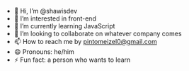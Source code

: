 - 👋 Hi, I’m @shawisdev
- 👀 I’m interested in front-end
- 🌱 I’m currently learning JavaScript
- 💞️ I’m looking to collaborate on whatever company comes
- 📫 How to reach me by pintomeizel0@gmail.com
- 😄 Pronouns: he/him
- ⚡ Fun fact: a person who wants to learn 

<!---
shawisdev/shawisdev is a ✨ special ✨ repository because its `README.md` (this file) appears on your GitHub profile.
You can click the Preview link to take a look at your changes.
--->
